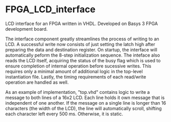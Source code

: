 # FPGA_LCD_interface
LCD interface for an FPGA written in VHDL. Developed on Basys 3 FPGA development board. 

The interface component greatly streamlines the process of writing to an LCD. A successful write now consists of just setting the latch
high after preparing the data and destination register. On startup, the interface will automatically peform the 8-step initialization
sequence. The inteface also reads the LCD itself, acquiring the status of the busy flag which is used to ensure completion of internal
operation before sucessive writes. This requires only a minimal amount of additional logic in the top-level instantiation file. Lastly,
the timing requirements of each read/write operation are handled as well. 

As an example of implementation, "top.vhd" contains logic to write a message to both lines of a 16x2 LCD. Each line holds it own message
that is independent of one another. If the message on a single line is longer than 16 characters (the width of the LCD), the line will
automatically scroll, shifting each character left every 500 ms. Otherwise, it is static.      